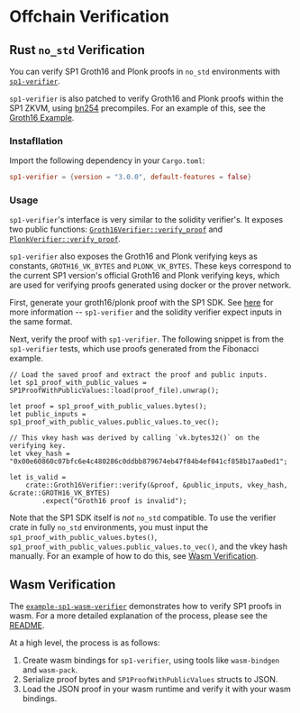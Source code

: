 # Offchain Verification

## Rust `no_std` Verification

You can verify SP1 Groth16 and Plonk proofs in `no_std` environments with [`sp1-verifier`](https://docs.rs/sp1-verifier/latest/sp1_verifier/).

`sp1-verifier` is also patched to verify Groth16 and Plonk proofs within the SP1 ZKVM, using
[bn254](https://blog.succinct.xyz/succinctshipsprecompiles/) precompiles. For an example of this, see
the [Groth16 Example](https://github.com/succinctlabs/sp1/tree/main/examples/groth16/).

### Instafllation

Import the following dependency in your `Cargo.toml`:

```toml
sp1-verifier = {version = "3.0.0", default-features = false}
```

### Usage

`sp1-verifier`'s interface is very similar to the solidity verifier's. It exposes two public functions:
[`Groth16Verifier::verify_proof`](https://docs.rs/sp1-verifier/latest/src/sp1_verifier/groth16.rs.html)
and [`PlonkVerifier::verify_proof`](https://docs.rs/sp1-verifier/latest/src/sp1_verifier/plonk.rs.html).

`sp1-verifier` also exposes the Groth16 and Plonk verifying keys as constants, `GROTH16_VK_BYTES` and `PLONK_VK_BYTES`. These
keys correspond to the current SP1 version's official Groth16 and Plonk verifying keys, which are used for verifying proofs generated
using docker or the prover network.

First, generate your groth16/plonk proof with the SP1 SDK. See [here](./onchain/getting-started.md#generating-sp1-proofs-for-onchain-verification)
for more information -- `sp1-verifier` and the solidity verifier expect inputs in the same format.

Next, verify the proof with `sp1-verifier`. The following snippet is from the `sp1-verifier` tests, which use
proofs generated from the Fibonacci example.

```rust,noplayground
// Load the saved proof and extract the proof and public inputs.
let sp1_proof_with_public_values = SP1ProofWithPublicValues::load(proof_file).unwrap();

let proof = sp1_proof_with_public_values.bytes();
let public_inputs = sp1_proof_with_public_values.public_values.to_vec();

// This vkey hash was derived by calling `vk.bytes32()` on the verifying key.
let vkey_hash = "0x00e60860c07bfc6e4c480286c0ddbb879674eb47f84b4ef041cf858b17aa0ed1";

let is_valid =
    crate::Groth16Verifier::verify(&proof, &public_inputs, vkey_hash, &crate::GROTH16_VK_BYTES)
        .expect("Groth16 proof is invalid");
```

Note that the SP1 SDK itself is *not* `no_std` compatible. To use the verifier crate in fully `no_std` environments,
you must input the `sp1_proof_with_public_values.bytes()`, `sp1_proof_with_public_values.public_values.to_vec()`,
and the vkey hash manually. For an example of how to do this, see [Wasm Verification](#wasm-verification).

## Wasm Verification

The [`example-sp1-wasm-verifier`](https://github.com/succinctlabs/example-sp1-wasm-verifier) demonstrates how to
verify SP1 proofs in wasm. For a more detailed explanation of the process, please see the [README](https://github.com/succinctlabs/example-sp1-wasm-verifier/blob/main/README.md).

At a high level, the process is as follows:

1. Create wasm bindings for `sp1-verifier`, using tools like `wasm-bindgen` and `wasm-pack`.
2. Serialize proof bytes and `SP1ProofWithPublicValues` structs to JSON.
3. Load the JSON proof in your wasm runtime and verify it with your wasm bindings.
